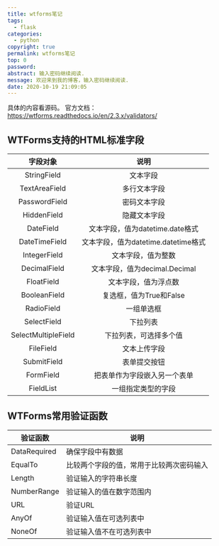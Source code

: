 ```yaml
---
title: wtforms笔记
tags:
  - flask
categories:
  - python
copyright: true
permalink: wtforms笔记
top: 0
password: 
abstract: 输入密码继续阅读.
message: 欢迎来到我的博客，输入密码继续阅读.
date: 2020-10-19 21:09:05
---
```


具体的内容看源码。
官方文档：https://wtforms.readthedocs.io/en/2.3.x/validators/

<!--more-->
## WTForms支持的HTML标准字段


|字段对象|说明|
|:-:|:-:|
|StringField|文本字段|
|TextAreaField|多行文本字段|
|PasswordField|密码文本字段|
|HiddenField|隐藏文本字段|
|DateField|文本字段，值为datetime.date格式|
|DateTimeField|文本字段，值为datetime.datetime格式|
|IntegerField|文本字段，值为整数|
|DecimalField|文本字段，值为decimal.Decimal|
|FloatField|文本字段，值为浮点数|
|BooleanField|复选框，值为True和False|
|RadioField|一组单选框|
|SelectField|下拉列表|
|SelectMultipleField|下拉列表，可选择多个值|
|FileField|文本上传字段|
|SubmitField|表单提交按钮|
|FormField|把表单作为字段嵌入另一个表单|
|FieldList|一组指定类型的字段|




## WTForms常用验证函数

|验证函数|说明|
|---|---|
|DataRequired|确保字段中有数据|
|EqualTo|比较两个字段的值，常用于比较两次密码输入|
|Length|验证输入的字符串长度|
|NumberRange|验证输入的值在数字范围内|
|URL|验证URL|
|AnyOf|验证输入值在可选列表中|
|NoneOf|验证输入值不在可选列表中
























